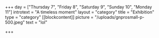 +++
day = ["Thursday 7", "Friday 8", "Saturday 9", "Sunday 10", "Monday 11"]
introtext = "A timeless moment"
layout = "category"
title = "Exhibition"
type = "category"
[[blockcontent]]
picture = "/uploads/gnprosmall-p-500.jpeg"
text = "lol"

+++
